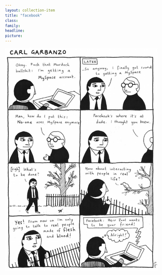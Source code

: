 ```yaml
---
layout: collection-item
title: "facebook"
class:	
family:
headline:
picture:
---
```


![facebook](/assets/img/garbanzo/2007/facebook-900w.jpg)

